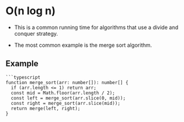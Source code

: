 # O(n log n)

- This is a common running time for algorithms that use a divide and conquer strategy.

- The most common example is the merge sort algorithm.

## Example

    ```typescript
    function merge_sort(arr: number[]): number[] {
      if (arr.length <= 1) return arr;
      const mid = Math.floor(arr.length / 2);
      const left = merge_sort(arr.slice(0, mid));
      const right = merge_sort(arr.slice(mid));
      return merge(left, right);
    }
